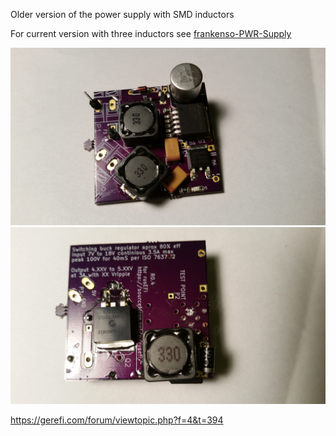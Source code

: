Older version of the power supply with SMD inductors

For current version with three inductors see [frankenso-PWR-Supply](../frankenso-PWR-Supply)


![Front](power_supply_0_4_front.jpg)
![Back](power_supply_0_4_back.jpg)


https://gerefi.com/forum/viewtopic.php?f=4&t=394